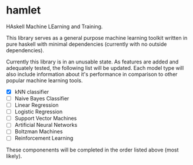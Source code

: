 # hamlet

HAskell Machine LEarning and Training.

This library serves as a general purpose machine learning toolkit written in pure haskell with minimal dependencies (currently with no outside dependencies).

Currently this library is in an unusable state. As features are added and adequately tested, the following list will be updated. Each model type will also include information about it's performance in comparison to other popular machine learning tools.

- [x] kNN classifier
- [ ] Naive Bayes Classifier
- [ ] Linear Regression
- [ ] Logistic Regression
- [ ] Support Vector Machines
- [ ] Artificial Neural Networks
- [ ] Boltzman Machines
- [ ] Reinforcement Learning

These componenents will be completed in the order listed above (most likely).

